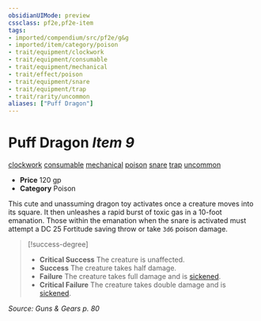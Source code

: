 ```yaml
---
obsidianUIMode: preview
cssclass: pf2e,pf2e-item
tags:
- imported/compendium/src/pf2e/g&g
- imported/item/category/poison
- trait/equipment/clockwork
- trait/equipment/consumable
- trait/equipment/mechanical
- trait/effect/poison
- trait/equipment/snare
- trait/equipment/trap
- trait/rarity/uncommon
aliases: ["Puff Dragon"]
---
```

# Puff Dragon *Item 9*  
[clockwork](clockwork-g-g.md)  [consumable](consumable.md)  [mechanical](mechanical.md)  [poison](rules/traits/poison.md)  [snare](snare.md)  [trap](trap.md)  [uncommon](uncommon.md)  

- **Price** 120 gp
- **Category** Poison

This cute and unassuming dragon toy activates once a creature moves into its square. It then unleashes a rapid burst of toxic gas in a 10-foot emanation. Those within the emanation when the snare is activated must attempt a DC 25 Fortitude saving throw or take `3d6` poison damage.

> [!success-degree] 
> - **Critical Success** The creature is unaffected.
> - **Success** The creature takes half damage.
> - **Failure** The creature takes full damage and is [sickened](conditions.md#Sickened).
> - **Critical Failure** The creature takes double damage and is [sickened](conditions.md#Sickened).

*Source: Guns & Gears p. 80*